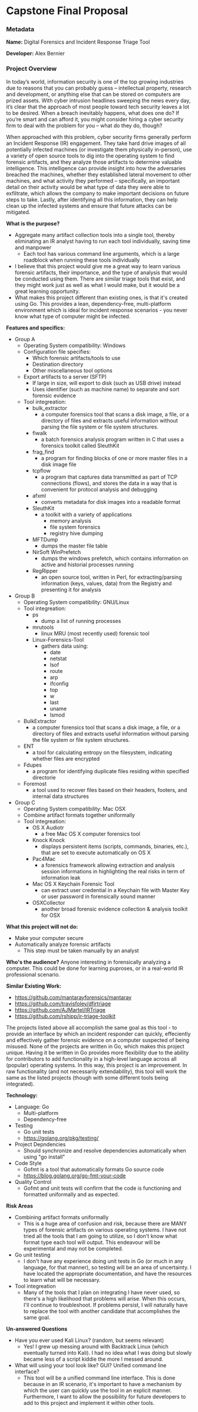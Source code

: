 # **Capstone Final Proposal**


### Metadata

**Name:** Digital Forensics and Incident Response Triage Tool

**Developer:** Alex Bernier

### Project Overview

In today’s world, information security is one of the top growing industries due to reasons that you can probably guess – intellectual property, research and development, or anything else that can be stored on computers are prized assets. With cyber intrusion headlines sweeping the news every day, it’s clear that the approach of most people toward tech security leaves a lot to be desired. When a breach inevitably happens, what does one do? If you’re smart and can afford it, you might consider hiring a cyber security firm to deal with the problem for you – what do they do, though?

When approached with this problem, cyber security firms generally perform an Incident Response (IR) engagement. They take hard drive images of all potentially infected machines (or investigate them physically in-person), use a variety of open source tools to dig into the operating system to find forensic artifacts, and they analyze those artifacts to determine valuable intelligence. This intelligence can provide insight into how the adversaries breached the machines, whether they established lateral movement to other machines, and what activity they performed – specifically, an important detail on their activity would be what type of data they were able to exfiltrate, which allows the company to make important decisions on future steps to take. Lastly, after identifying all this information, they can help clean up the infected systems and ensure that future attacks can be mitigated.

**What is the purpose?**
  - Aggregate many artifact collection tools into a single tool, thereby eliminating an IR analyst having to run each tool individually, saving time and manpower
    - Each tool has various command line arguments, which is a large roadblock when running these tools individually
- I believe that this project would give me a great way to learn various forensic artifacts, their importance, and the type of analysis that would be conducted using them. There are similar triage tools that exist, and they might work just as well as what I would make, but it would be a great learning opportunity.
- What makes this project different than existing ones, is that it's created using Go. This provides a lean, dependency-free, multi-platform environment which is ideal for incident response scenarios - you never know what type of computer might be infected.


**Features and specifics:**
  - Group A
    - Operating System compatibility: Windows
    - Configuration file specifies:
        - Which forensic artifacts/tools to use
        - Destination directory
        - Other miscellaneous tool options
    - Export artifacts to a server (SFTP)
        - If large in size, will export to disk (such as USB drive) instead
        - Uses identifier (such as machine name) to separate and sort forensic evidence
    - Tool integreation:
        - bulk_extractor
            - a computer forensics tool that scans a disk image, a file, or a directory of files and extracts useful information without parsing the file system or file system structures.
        - fiwalk
            - a batch forensics analysis program written in C that uses a forensics toolkit called SleuthKit
        - frag_find
            - a program for finding blocks of one or more master files in a disk image file
        - tcpflow
            - a program that captures data transmitted as part of TCP connections (flows), and stores the data in a way that is convenient for protocol analysis and debugging
        - afxml
            - converts metadata for disk images into a readable format
        - SleuthKit
            - a toolkit with a variety of applications
                - memory analysis
                - file system forensics
                - registry hive dumping
        - MFTDump
            - dumps the master file table
        - NirSoft WinPrefetch
            - dumps the windows prefetch, which contains information on active and historial processes running
        - RegRipper
            - an open source tool, written in Perl, for extracting/parsing information (keys, values, data) from the Registry and presenting it for analysis
  - Group B
    - Operating System compatibility: GNU/Linux
    - Tool integreation:
        - ps
            - dump a list of running processes
        - mrutools
            - linux MRU (most recently used) forensic tool
        - Linux-Forensics-Tool
            - gathers data using:
                - date
                - netstat
                - lsof
                - route
                - arp
                - ifconfig
                - top
                - w
                - last
                - uname
                - lsmod
    - BulkExtractor
        - a computer forensics tool that scans a disk image, a file, or a directory of files and extracts useful information without parsing the file system or file system structures.
    - ENT
        - a tool for calculating entropy on the filesystem, indicating whether files are encrypted
    - Fdupes
        - a program for identifying duplicate files residing
within specified directorie
    - Foremost
        - a tool used to recover files based on their headers, footers, and internal data structures
  - Group C
    - Operating System compatibility: Mac OSX
    - Combine artifact formats together uniformally 
    - Tool integreation:
        - OS X Audiotr
            - a free Mac OS X computer forensics tool
        - Knock Knock
            - displays persistent items (scripts, commands, binaries, etc.), that are set to execute automatically on OS X
        - Pac4Mac
            - a forensics framework allowing extraction and analysis session informations in highlighting the real risks in term of information leak
        - Mac OS X Keychain Forensic Tool
            - can extract user credential in a Keychain file with Master Key or user password in forensically sound manner
        - OSXCollector
            -  another broad forensic evidence collection & analysis toolkit for OSX
        
**What this project will not do:**
  - Make your computer secure
  - Automatically analyze forensic artifacts
    - This step must be taken manually by an analyst


**Who's the audience?**
Anyone interesting in forensically analyzing a computer. This could be done for learning puproses, or in a real-world IR professional scenario. 

**Similar Existing Work:**
- https://github.com/mantarayforensics/mantaray
- https://github.com/travisfoley/dfirtriage
- https://github.com/AJMartel/IRTriage
- https://github.com/rshipp/ir-triage-toolkit

The projects listed above all accomplish the same goal as this tool - to provide an interface by which an incident responder can quickly, effeciently and effectively gather forensic evidence on a computer suspected of being misused. None of the projects are written in Go, which makes this project unique. Having it be written in Go provides more flexibility due to the ability for contributors to add functionality in a high-level language across all (popular) operating systems. In this way, this project is an improvement. In raw functionality (and not necessarily extendability), this tool will work the same as the listed projects (though with some different tools being integrated).

**Technology:**
- Language: Go
    - Multi-platform
    - Dependency-free
- Testing
    - Go unit tests
    - https://golang.org/pkg/testing/
- Project Depndencies
    - Should synchronize and resolve dependencies automatically when using "go install"
- Code Style
    - Gofmt is a tool that automatically formats Go source code
    - https://blog.golang.org/go-fmt-your-code
- Quality Control
    - Gofmt and unit tests will confirm that the code is functioning and formatted uniformally and as expected.
    
**Risk Areas**
- Combining artifact formats uniformally
    - This is a huge area of confusion and risk, because there are MANY types of forensic artifacts on various operating systems. I have not tried all the tools that I am going to utilize, so I don't know what format type each tool will output. This endeavour will be experimental and may not be completed. 
- Go unit testing
    - I don't have any experience doing unit tests in Go (or much in any language, for that manner), so testing will be an area of uncertainty. I have located the appropriate documentation, and have the resources to learn what will be necessary. 
- Tool integreation
    - Many of the tools that I plan on integrating I have never used, so there's a high likelihood that problems will arise. When this occurs, I'll continue to troubleshoot. If problems persist, I will naturally have to replace the tool with another candidate that accomplishes the same goal. 

**Un-answered Questions**
- Have you ever used Kali Linux? (random, but seems relevant)
    - Yes! I grew up messing around with Backtrack Linux (which eventually turned into Kali). I had no idea what I was doing but slowly became less of a script kiddie the more I messed around.
- What will using your tool look like? GUI? Unified command line interface?
    - This tool will be a unified command line interface. This is done because in an IR scenario, it's important to have a mechanism by which the user can quickly use the tool in an explicit manner. Furthermore, I want to allow the possibility for future developers to add to this project and implement it within other tools.    
